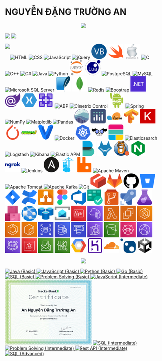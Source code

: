 # NGUYỄN ĐẶNG TRƯỜNG AN
<p align='center'>
<!-- <img src='https://github-profile-trophy.vercel.app/?username=tynab&theme=dracula&column=6'> -->
<img src='https://hacked-github-stat-trophies.vercel.app/?username=tynab&theme=dracula&column=11'>
</p>

<p align=left>
<!-- <img algin='left' width='49%' src='https://github-readme-stats.vercel.app/api?username=tynab&count_private=true&show_icons=true&theme=dracula' /> -->
<img algin='left' width='49.7%' src='https://readme-stats-fabio-vicente.vercel.app/api?username=tynab&count_private=true&show_icons=true&theme=dracula' />
<img algin='right' width='49.7%' src='https://github-readme-streak-stats.herokuapp.com/?user=tynab&theme=dracula' />
</p>

<!-- <img align='left' src='https://github-readme-stats.vercel.app/api/top-langs/?username=tynab&theme=dracula&langs_count=10' /> -->
<img align='left' src='https://github-readme-stats-git-masterrstaa-rickstaa.vercel.app/api/top-langs/?username=tynab&theme=dracula&langs_count=20' />
<!-- <img align='left' src='https://github-readme-stats-sigma-five.vercel.app/api/top-langs/?username=tynab&theme=dracula' /> -->

<p algin='right'>
    <img src='pic/HTML.png' width='49' title='HTML'>
    <img src='pic/CSS.png' width='49' title='CSS'>
    <img src='pic/JS.png' width='49' title='JavaScript'>
    <img src='pic/jQuery.png' width='49' title='jQuery'>
    <img src='pic/VB.png' width='49' title='Visual Basic'>
    <img src='pic/Swift.png' width='49' title='Swift'>
    <img src='pic/ObjectiveC.png' width='49' title='Objective-C'>
    <img src='pic/C.png' width='49' title='C'>
    <img src='pic/CPP.png' width='49' title='C++'>
    <img src='pic/CS.png' width='49' title='C#'>
    <img src='pic/Java.png' width='49' title='Java'>
    <img src='pic/Python.png' width='49' title='Python'>
    <img src='pic/JupyterNotebook.png' width='49' title='Jupyter Notebook'>
    <img src='pic/Lua.png' width='49' title='Lua'>
    <img src='pic/Postgre.png'n width='49' title='PostgreSQL'>
    <img src='pic/MySQL.png'n width='49' title='MySQL'>
    <img src='pic/MSSS.png' width='49' title='Microsoft SQL Server'>
    <img src='pic/SqLite.png' width='49' title='SQLite'>
    <img src='pic/MongoDb.png' width='49' title='MongoDB'>
    <img src='pic/Redis.png' width='49' title='Redis'>
    <img src='pic/Boostrap.png' width='49' title='Boostrap'>
    <img src='pic/dotNet.png' width='49' title='.NET'>
    <img src='pic/Blazor.png' width='49' title='Blazor'>
    <img src='pic/Xamarin.png' width='49' title='Xamarin'>
    <img src='pic/MAUI.png' width='49' title='MAUI'>
    <img src='pic/ABP.png' width='49' title='ABP'>
    <img src='pic/CCF.png' width='49' title='Cimetrix Control'>
    <img src='pic/Android.png' width='49' title='Android SDK'>
    <img src='pic/Spring.png' width='49' title='Spring'>
    <img src='pic/NumPy.png' width='49' title='NumPy'>
    <img src='pic/Matplotlib.png' width='49' title='Matplotlib'>
    <img src='pic/Pandas.png' width='49' title='Pandas'>
    <img src='pic/seaborn.png' width='49' title='seaborn'>
    <img src='pic/Plotly.png' width='49' title='Plotly'>
    <img src='pic/sklearn.png' width='49' title='scikit-learn'>
    <img src='pic/TensorFlow.png' width='49' title='TensorFlow'>
    <img src='pic/Keras.png' width='49' title='Keras'>
    <img src='pic/PyTorch.png' width='49' title='PyTorch'>
    <img src='pic/Pygame.png' width='49' title='Pygame'>
    <img src='pic/Vagrant.png' width='49' title='Vagrant'>
    <img src='pic/Docker.png' width='49' title='Docker'>
    <img src='pic/K8s.png' width='49' title='Kubernetes'>
    <img src='pic/K9s.png' width='49' title='K9s'>
    <img src='pic/ElasticStack.png' width='49' title='Elastic Stack'>
    <img src='pic/Elasticsearch.png' width='49' title='Elasticsearch'>
    <img src='pic/Logstash.png' width='49' title='Logstash'>
    <img src='pic/Kibana.png' width='49' title='Kibana'>
    <img src='pic/APM.png' width='49' title='Elastic APM'>
    <img src='pic/Beats.png' width='49' title='Elastic Beats'>
    <img src='pic/Wazuh.png' width='49' title='Wazuh'>
    <img src='pic/Calico.png' width='49' title='Project Calico'>
    <img src='pic/NGINX.png' width='49' title='NGINX'>
    <img src='pic/ngrok.png' width='49' title='ngrok'>
    <img src='pic/Jenkins.png' width='49' title='Jenkins'>
    <img src='pic/Ansible.png' width='49' title='Ansible'>
    <img src='pic/Portainer.png' width='49' title='Portainer'>
    <img src='pic/RabbitMq.png' width='49' title='RabbitMQ'>
    <img src='pic/Maven.png' width='49' title='Apache Maven'>
    <img src='pic/Tomcat.png' width='49' title='Apache Tomcat'>
    <img src='pic/Kafka.png' width='49' title='Apache Kafka'>
    <img src='pic/Git.png' width='49' title='Git'>
    <img src='pic/LFS.png' width='49' title='Git LFS'>
    <img src='pic/GitLab.png' width='49' title='GitLab'>
    <img src='pic/GitHub.png' width='49' title='GitHub'>
    <img src='pic/Bitbucket.png' width='49' title='Bitbucket'>
    <img src='pic/JiraSoftware.png' width='49' title='Jira Software'>
    <img src='pic/Confluence.png' width='49' title='Confluence'>
    <img src='pic/drawio.png' width='49' title='draw.io'>
    <img src='pic/Figma.png' width='49' title='Figma'>
    <img src='pic/AzureDevops.png' width='49' title='Azure Devops'>
    <img src='pic/AzureBoards.png' width='49' title='Azure Boards'>
    <img src='pic/AzureRepos.png' width='49' title='Azure Repos'>
    <img src='pic/AzurePipelines.png' width='49' title='Azure Pipelines'>
    <img src='pic/AzureTestPlans.png' width='49' title='Azure Test Plans'>
    <img src='pic/AzureArtifacts.png' width='49' title='Azure Artifacts'>
    <img src='pic/AzureAppService.png' width='49' title='Azure App Service'>
    <img src='pic/RedisAzure.png' width='49' title='Azure Cache for Redis'>
    <img src='pic/ServiceBus.png' width='49' title='Azure Service Bus'>
    <img src='pic/IAM.png' width='49' title='AWS IAM'>
    <img src='pic/VPC.png' width='49' title='AWS VPC'>
    <img src='pic/Lambda.png' width='49' title='AWS Lambda'>
    <img src='pic/EC2.png' width='49' title='AWS EC2'>
    <img src='pic/EKS.png' width='49' title='AWS EKS'>
    <img src='pic/ECS.png' width='49' title='AWS ECS'>
    <img src='pic/ECR.png' width='49' title='AWS ECR'>
    <img src='pic/RDS.png' width='49' title='AWS RDS'>
    <img src='pic/AmazonDocumentDB.png' width='49' title='Amazon DocumentDB'>
    <img src='pic/ElastiCache.png' width='49' title='AWS ElastiCache'>
    <img src='pic/AmazonOpenSearchService.png' width='49' title='Amazon OpenSearch Service'>
    <img src='pic/S3.png' width='49' title='S3'>
    <img src='pic/AmazonMQ.png' width='49' title='Amazon MQ'>
    <img src='pic/CloudFront.png' width='49' title='AWS CloudFront'>
    <img src='pic/Route53.png' width='49' title='AWS Route 53'>
    <img src='pic/CertificateManager.png' width='49' title='AWS Certificate Manager'>
    <img src='pic/Billing.png' width='49' title='AWS Billing'>
    <img src='pic/AWSCostManagement.png' width='49' title='AWS Cost Management'>
    <img src='pic/GoogleCloudPlatform.png' width='49' title='Google Cloud Platform'>
    <img src='pic/Heroku.png' width='49' title='Heroku'>
    <img src='pic/Cloudflare.png' width='49' title='Cloudflare'>
    <img src='pic/NuGet.png' width='49' title='NuGet'>
    <img src='pic/Unity.png' width='49' title='Unity'>
</p>

<p align='center'>
<img src='https://github-widgetbox.vercel.app/api/profile?username=tynab&data=followers,repositories,stars,commits'>
</p>

<div>
<a href='https://www.hackerrank.com/certificates/18b8b69e9e0f'>
    <img src='certificate/Java1.png' width='279' title='Java (Basic)'>
</a>
<a href='https://www.hackerrank.com/certificates/84f184e645db'>
    <img src='certificate/JavaScript1.png' width='279' title='JavaScript (Basic)'>
</a>
<a href='https://www.hackerrank.com/certificates/923b39aff6b7'>
    <img src='certificate/Python1.png' width='279' title='Python (Basic)'>
</a>
<a href='https://www.hackerrank.com/certificates/6f3edd29f8f7'>
    <img src='certificate/Go1.png' width='279' title='Go (Basic)'>
</a>
<a href='https://www.hackerrank.com/certificates/227d1e48e38e'>
    <img src='certificate/SQL1.png' width='279' title='SQL (Basic)'>
</a>
<a href='https://www.hackerrank.com/certificates/0f5bc77ae34a'>
    <img src='certificate/Problem1.png' width='279' title='Problem Solving (Basic)'>
</a>
<a href='https://www.hackerrank.com/certificates/9136c4f105da'>
    <img src='certificate/JavaScript2.png' width='279' title='JavaScript (Intermediate)'>
</a>
<a href='https://www.hackerrank.com/certificates/fe8553df0712'>
    <img src='certificate/Go2.png' width='279' title='Go (Intermediate)'>
</a>
<a href='https://www.hackerrank.com/certificates/b25f42ef5164'>
    <img src='certificate/SQL2.png' width='279' title='SQL (Intermediate)'>
</a>
<a href='https://www.hackerrank.com/certificates/afa149d488a2'>
    <img src='certificate/Problem2.png' width='279' title='Problem Solving (Intermediate)'>
</a>
<a href='https://www.hackerrank.com/certificates/51c373908367'>
    <img src='certificate/Rest2.png' width='279' title='Rest API (Intermediate)'>
</a>
<a href='https://www.hackerrank.com/certificates/9c262c7c1e37'>
    <img src='certificate/SQL3.png' width='279' title='SQL (Advanced)'>
</a>
</div>